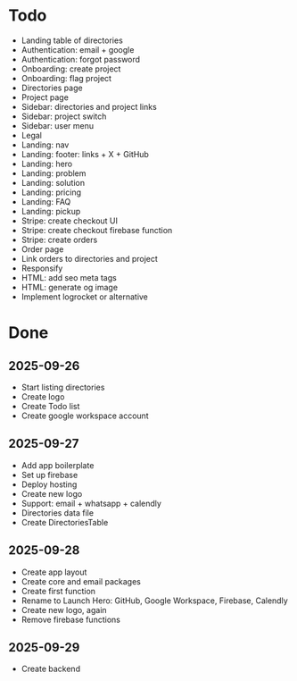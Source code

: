 # Todo

- Landing table of directories
- Authentication: email + google
- Authentication: forgot password
- Onboarding: create project
- Onboarding: flag project
- Directories page
- Project page
- Sidebar: directories and project links
- Sidebar: project switch
- Sidebar: user menu
- Legal
- Landing: nav
- Landing: footer: links + X + GitHub
- Landing: hero
- Landing: problem
- Landing: solution
- Landing: pricing
- Landing: FAQ
- Landing: pickup
- Stripe: create checkout UI
- Stripe: create checkout firebase function
- Stripe: create orders
- Order page
- Link orders to directories and project
- Responsify
- HTML: add seo meta tags
- HTML: generate og image
- Implement logrocket or alternative

# Done

## 2025-09-26
- Start listing directories
- Create logo
- Create Todo list
- Create google workspace account

## 2025-09-27
- Add app boilerplate
- Set up firebase
- Deploy hosting
- Create new logo
- Support: email + whatsapp + calendly
- Directories data file
- Create DirectoriesTable

## 2025-09-28
- Create app layout
- Create core and email packages
- Create first function
- Rename to Launch Hero: GitHub, Google Workspace, Firebase, Calendly
- Create new logo, again
- Remove firebase functions

## 2025-09-29
- Create backend
